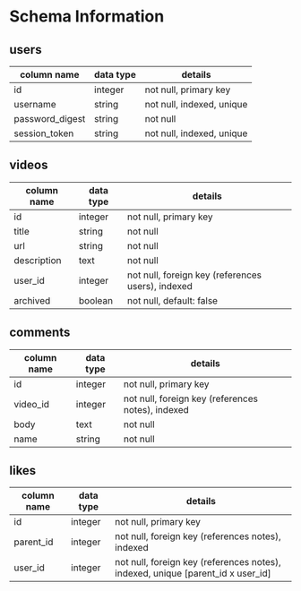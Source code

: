 # Schema Information

## users
column name     | data type | details
----------------|-----------|-----------------------
id              | integer   | not null, primary key
username        | string    | not null, indexed, unique
password_digest | string    | not null
session_token   | string    | not null, indexed, unique

## videos
column name | data type | details
------------|-----------|-----------------------
id          | integer   | not null, primary key
title       | string    | not null
url         | string    | not null
description | text      | not null
user_id     | integer   | not null, foreign key (references users), indexed
archived    | boolean   | not null, default: false

## comments
column name | data type | details
------------|-----------|-----------------------
id          | integer   | not null, primary key
video_id    | integer   | not null, foreign key (references notes), indexed
body        | text      | not null
name        | string    | not null

## likes
column name | data type | details
------------|-----------|-----------------------
id          | integer   | not null, primary key
parent_id   | integer   | not null, foreign key (references notes), indexed
user_id     | integer   | not null, foreign key (references notes), indexed, unique [parent_id x user_id]
